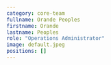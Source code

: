 ```yaml
---
category: core-team
fullname: Orande Peoples
firstname: Orande
lastname: Peoples
role: "Operations Administrator"
image: default.jpeg
positions: []
---
```

